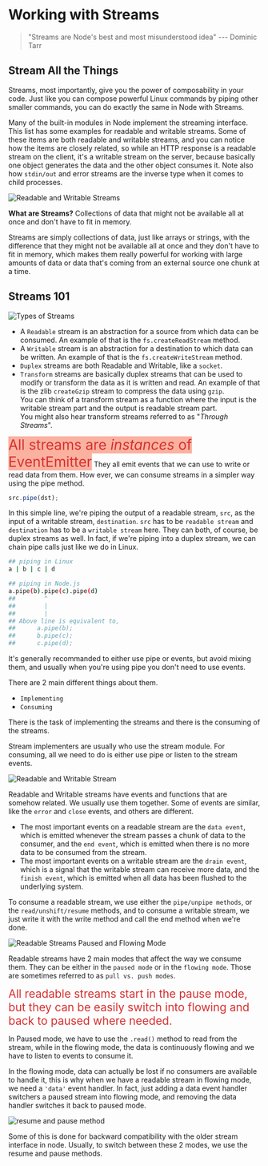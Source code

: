 # Working with Streams

> "Streams are Node's best and most misunderstood idea" --- Dominic Tarr

## Stream All the Things
Streams, most importantly, give you the power of composability in your code. Just like you can compose powerful Linux commands by piping other smaller commands, you can do exactly the same in Node with Streams.

Many of the built-in modules in Node implement the streaming interface. This list has some examples for readable and writable streams. Some of these items are both readable and writable streams, and you can notice how the items are closely related, so while an HTTP response is a readable stream on the client, it's a writable stream on the server, because basically one object generates the data and the other object consumes it. Note also how `stdin/out` and error streams are the inverse type when it comes to child processes.

![Readable and Writable Streams](https://user-images.githubusercontent.com/8571179/60153006-a4948a00-9804-11e9-8991-a1cd89453e5b.png)


**What are Streams?**
Collections of data that might not be available all at once and don't have to fit in memory.

Streams are simply collections of data, just like arrays or strings, with the difference that they might not be available all at once and they don't have to fit in memory, which makes them really powerful for working with large amounts of data or data that's coming from an external source one chunk at a time.

## Streams 101

![Types of Streams](https://user-images.githubusercontent.com/8571179/60153760-1077f200-9807-11e9-8a59-2e2cca1f420c.png)

- A `Readable` stream is an abstraction for a source from which data can be consumed. An example of that is the `fs.createReadStream` method.
- A `Writable` stream is an abstraction for a destination to which data can be written. An example of that is the `fs.createWriteStream` method.
- `Duplex` streams are both Readable and Writable, like a `socket`.
- `Transform` streams are basically duplex streams that can be used to modify or transform the data as it is written and read. An example of that is the zlib `createGzip` stream to compress the data using `gzip`. </br>You can think of a transform stream as a function where the input is the writable stream part and the output is readable stream part. </br>You might also hear transform streams referred to as "*Through Streams*".

<span style="color: #d63031; background-color: #fab1a0;font-size: 2em;">All streams are *instances* of EventEmitter</span>
They all emit events that we can use to write or read data from them.
How ever, we can consume streams in a simpler way using the pipe method.
```javascript
src.pipe(dst);
```

In this simple line, we're piping the output of a readable stream, `src`, as the input of a writable stream, `destination`.
`src` has to be `readable stream` and `destination` has to be a `writable stream` here. They can both, of course, be duplex streams as well. In fact, if we're piping into a duplex stream, we can chain pipe calls just like we do in Linux.
```bash
## piping in Linux
a | b | c | d

## piping in Node.js
a.pipe(b).pipe(c).pipe(d)
##        ^
##        |
##        |
## Above line is equivalent to,
##      a.pipe(b);
##      b.pipe(c);
##      c.pipe(d);
```
It's generally recommanded to either use pipe or events, but avoid mixing them, and usually when you're using pipe you don't need to use events.

There are 2 main different things about them.
- `Implementing`
- `Consuming`

There is the task of implementing the streams and there is the consuming of the streams.

Stream implementers are usually who use the stream module.
For consuming, all we need to do is either use pipe or listen to the stream events.

![Readable and Writable Stream](https://user-images.githubusercontent.com/8571179/60564639-475b8400-9d82-11e9-8fa0-beb2f405b71a.png)

Readable and Writable streams have events and functions that are somehow related. We usually use them together. Some of events are similar, like the `error` and `close` events, and others are different.
- The most important events on a readable stream are the `data event`, which is emitted whenever the stream passes a chunk of data to the consumer, and the `end event`, which is emitted when there is no more data to be consumed from the stream.
- The most important events on a writable stream are the `drain event`, which is a signal that the writable stream can receive more data, and the `finish event`, which is emitted when all data has been flushed to the underlying system.


To consume a readable stream, we use either the `pipe/unpipe methods`, or the `read/unshift/resume` methods, and to consume a writable stream, we just write it with the write method and call the end method when we're done. 

![Readable Streams Paused and Flowing Mode](https://user-images.githubusercontent.com/8571179/60564659-635f2580-9d82-11e9-88fb-abad271e659c.png)

Readable streams have 2 main modes that affect the way we consume them. They can be either in the `paused mode` or in the `flowing mode`. Those are sometimes referred to as `pull vs. push modes`.

<span style="color: #d63031; font-size: 1.6em;">All readable streams start in the pause mode, but they can be easily switch into flowing and back to paused where needed.</span>

In Paused mode, we have to use the `.read()` method to read from the stream, while in the flowing mode, the data is continuously flowing and we have to listen to events to consume it.

In the flowing mode, data can actually be lost if no consumers are available to handle it, this is why when we have a readable stream in flowing mode, we need a `'data'` event handler. In fact, just adding a data event handler switchers a paused stream into flowing mode, and removing the data handler switches it back to paused mode.

![resume and pause method](https://user-images.githubusercontent.com/8571179/60564686-75d95f00-9d82-11e9-837b-dbb324c549b0.png)

Some of this is done for backward compatibility with the older stream interface in node. Usually, to switch between these 2 modes, we use the resume and pause methods.


